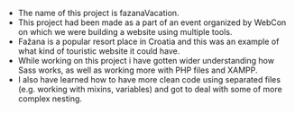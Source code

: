 - The name of this project is fazanaVacation.
- This project had been made as a part of an event organized by WebCon on which we were building a website using multiple tools.
- Fažana is a popular resort place in Croatia and this was an example of what kind of touristic website it could have.
- While working on this project i have gotten wider understanding how Sass works, as well as working more with PHP files and XAMPP.
- I also have learned how to have more clean code using separated files (e.g. working with mixins, variables) and got to deal with some of more complex nesting.
